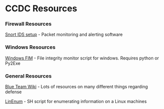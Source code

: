 # CCDC Resources

### Firewall Resources
[Snort IDS setup](https://resources.infosecinstitute.com/snort-rules-workshop-part-one/#gref) - Packet monitoring and alerting software

### Windows Resources
[Windows FIM](https://github.com/jordanpotti/ccdc/blob/master/WindowsScripts/WindowsFIM.py) - File integrity monitor script for windows. Requires python or Py2Exe

### General Resources
[Blue Team Wiki](https://github.com/sans-blue-team/blue-team-wiki) - Lots of resources on many different things regarding defense

[LinEnum](https://github.com/rebootuser/LinEnum) - SH script for enumerating information on a Linux machines
